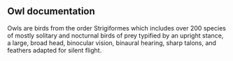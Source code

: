 ## Owl documentation

Owls are birds from the order Strigiformes which includes over 200 species of mostly 
solitary and nocturnal birds of prey typified by an upright stance, a large, broad head, binocular vision, 
binaural hearing, sharp talons, and feathers adapted for silent flight. 